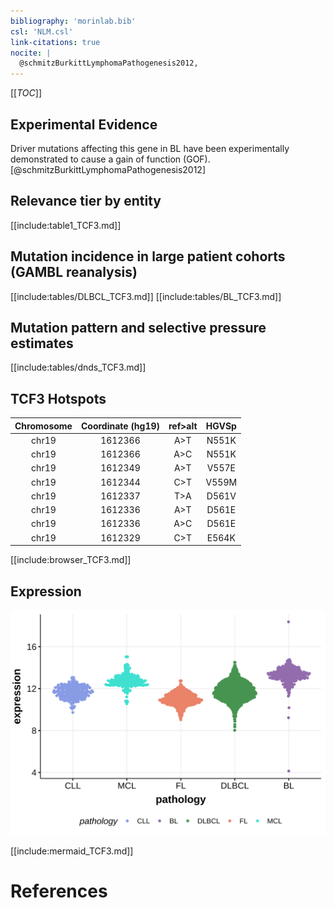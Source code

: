 ```yaml
---
bibliography: 'morinlab.bib'
csl: 'NLM.csl'
link-citations: true
nocite: |
  @schmitzBurkittLymphomaPathogenesis2012, 
---
```


[[_TOC_]]


## Experimental Evidence

Driver mutations affecting this gene in BL have been experimentally demonstrated to cause a gain of function (GOF).[@schmitzBurkittLymphomaPathogenesis2012]

## Relevance tier by entity

[[include:table1_TCF3.md]]

## Mutation incidence in large patient cohorts (GAMBL reanalysis)

[[include:tables/DLBCL_TCF3.md]]
[[include:tables/BL_TCF3.md]]

## Mutation pattern and selective pressure estimates

[[include:tables/dnds_TCF3.md]]

## TCF3 Hotspots

| Chromosome |Coordinate (hg19) | ref>alt | HGVSp | 
 | :---:| :---: | :--: | :---: |
| chr19 | 1612366 | A>T | N551K |
| chr19 | 1612366 | A>C | N551K |
| chr19 | 1612349 | A>T | V557E |
| chr19 | 1612344 | C>T | V559M |
| chr19 | 1612337 | T>A | D561V |
| chr19 | 1612336 | A>T | D561E |
| chr19 | 1612336 | A>C | D561E |
| chr19 | 1612329 | C>T | E564K |

[[include:browser_TCF3.md]]

## Expression
![](images/gene_expression/TCF3_by_pathology.svg)
<!-- ORIGIN: schmitzBurkittLymphomaPathogenesis2012 -->
<!-- BL: schmitzBurkittLymphomaPathogenesis2012 -->

[[include:mermaid_TCF3.md]]

# References
